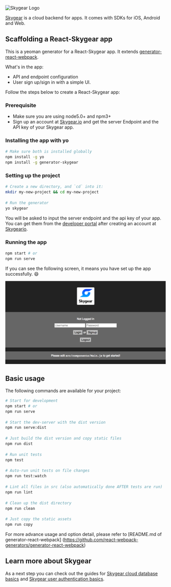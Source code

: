 ![Skygear Logo](https://skygear.io/static/images/skygear-logo.png)

[Skygear](https://skygear.io) is a cloud backend for apps. It comes with SDKs for iOS, Android and Web.

## Scaffolding a React-Skygear app

This is a yeoman generator for a React-Skygear app. It extends [generator-react-webpack](https://github.com/react-webpack-generators/generator-react-webpack).

What's in the app:
- API and endpoint configuration
- User sign up/sign in with a simple UI.

Follow the steps below to create a React-Skygear app:

### Prerequisite

- Make sure you are using node5.0+ and npm3+
- Sign up an account at [Skygear.io](https://skygear.io) and get the server Endpoint and the API key of your Skygear app.

### Installing the app with yo

```bash
# Make sure both is installed globally
npm install -g yo
npm install -g generator-skygear
```

### Setting up the project

```bash
# Create a new directory, and `cd` into it:
mkdir my-new-project && cd my-new-project

# Run the generator
yo skygear
```
You will be asked to input the server endpoint and the api key of your app. You can get them from the [developer portal](https://portal.skygear.io/app/info) after creating an account at [Skygeario](https://skygear.io).

### Running the app

```bash
npm start # or
npm run serve
```

If you can see the following screen, it means you have set up the app successfully. :smile:

![Skygear scaffolding](skygear-scaffold.png)

## Basic usage
The following commands are available for your project:

```bash
# Start for development
npm start # or
npm run serve

# Start the dev-server with the dist version
npm run serve:dist

# Just build the dist version and copy static files
npm run dist

# Run unit tests
npm test

# Auto-run unit tests on file changes
npm run test:watch

# Lint all files in src (also automatically done AFTER tests are run)
npm run lint

# Clean up the dist directory
npm run clean

# Just copy the static assets
npm run copy
```

For more advance usage and option detail, please refer to [README.md of
generator-react-webpack]
(https://github.com/react-webpack-generators/generator-react-webpack)

## Learn more about Skygear
As a next step you can check out the guides for [Skygear cloud database basics](https://docs.skygear.io/guides/cloud-db/basics/js/) and [Skygear user authentication basics](https://docs.skygear.io/guides/auth/basics/js/).
